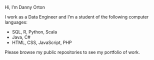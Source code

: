 Hi, I’m Danny Orton

I work as a Data Engineer and I'm a student of the following computer languages:

* SQL, R, Python, Scala
* Java, C#
* HTML, CSS, JavaScript, PHP

Please browse my public repositories to see my portfolio of work.

<!---
dannyvorton/dannyvorton is a ✨ special ✨ repository because its `README.md` (this file) appears on your GitHub profile.
You can click the Preview link to take a look at your changes.
--->
